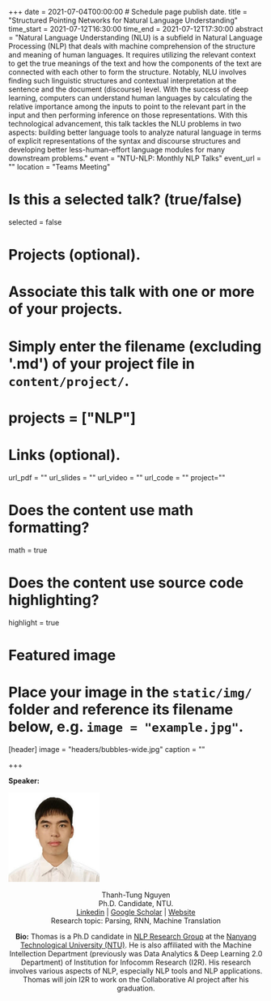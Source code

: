 +++
date = 2021-07-04T00:00:00  # Schedule page publish date.
title = "Structured Pointing Networks for Natural Language Understanding"
time_start = 2021-07-12T16:30:00
time_end = 2021-07-12T17:30:00
abstract = "Natural Language Understanding (NLU) is a subfield in Natural Language Processing (NLP) that deals with machine comprehension of the structure and meaning of human languages. It requires utilizing the relevant context to get the true meanings of the text and how the components of the text are connected with each other to form the structure. Notably, NLU involves finding such linguistic structures and contextual interpretation at the sentence and the document (discourse) level. With the success of deep learning, computers can understand human languages by calculating the relative importance among the inputs to point to the relevant part in the input  and then performing inference on those representations. With this technological advancement, this talk tackles the NLU problems in two aspects: building better language tools to analyze natural language in terms of explicit representations of the syntax and discourse structures and developing better less-human-effort language modules for many downstream problems."
event = "NTU-NLP: Monthly NLP Talks"
event_url = ""
location = "Teams Meeting"

# Is this a selected talk? (true/false)
selected = false

# Projects (optional).
#   Associate this talk with one or more of your projects.
#   Simply enter the filename (excluding '.md') of your project file in `content/project/`.
# projects = ["NLP"]

# Links (optional).
url_pdf = ""
url_slides = ""
url_video = ""
url_code = ""
project=""
# Does the content use math formatting?
math = true

# Does the content use source code highlighting?
highlight = true

# Featured image
# Place your image in the `static/img/` folder and reference its filename below, e.g. `image = "example.jpg"`.
[header]
image = "headers/bubbles-wide.jpg"
caption = ""

+++

**Speaker:** 

<img class="img-circle" style="width: 180px;" src="../../person/thomas.jpg"> <br> <center> Thanh-Tung Nguyen <br> Ph.D. Candidate, NTU. <br> [Linkedin](https://www.linkedin.com/in/tungngthanh/) \|  [Google Scholar](https://scholar.google.com/citations?user=NkKC6zYAAAAJ&hl=en) \| [Website](https://tungngthanh.github.io/) <br> Research topic: Parsing, RNN, Machine Translation <br>


**Bio:** Thomas is a Ph.D candidate in [NLP Research Group](https://ntunlpsg.github.io/) at the [Nanyang Technological University (NTU)](https://www.ntu.edu.sg/). He is also affiliated with the Machine Intellection Department (previously was Data Analytics & Deep Learning 2.0 Department) of Institution for Infocomm Research (I2R). His research involves various aspects of NLP, especially NLP tools and NLP applications. Thomas will join I2R to work on the Collaborative AI project after his graduation.
